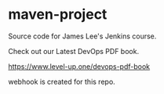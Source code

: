 # maven-project
Source code for James Lee's Jenkins course.

Check out our Latest DevOps PDF book.

https://www.level-up.one/devops-pdf-book

webhook is created for this repo.
